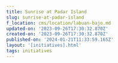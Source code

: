 ```yaml
---
title: Sunrise at Padar Island
slug: sunrise-at-padar-island
f_location: cms/location/labuan-bajo.md
updated-on: '2023-09-26T17:30:32.870Z'
created-on: '2023-09-26T17:30:32.870Z'
published-on: '2024-01-21T11:33:59.165Z'
layout: '[initiatives].html'
tags: initiatives
---
```



